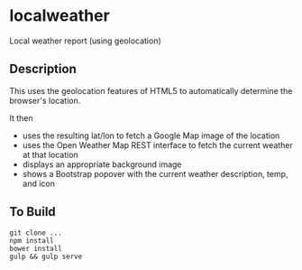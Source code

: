 # localweather
Local weather report (using geolocation)

## Description
This uses the geolocation features of HTML5 to automatically determine the browser's location.

It then 
- uses the resulting lat/lon to fetch a Google Map image of the location
- uses the Open Weather Map REST interface to fetch the current weather at that location
- displays an appropriate background image
- shows a Bootstrap popover with the current weather description, temp, and icon

## To Build
```
git clone ...
npm install
bower install
gulp && gulp serve
```
